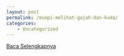 ```yaml
---
layout: post
permalink: /mimpi-melihat-gajah-dan-kuda/
categories:
    - Uncategorized
---
```


[Baca Selengkapnya](/08)